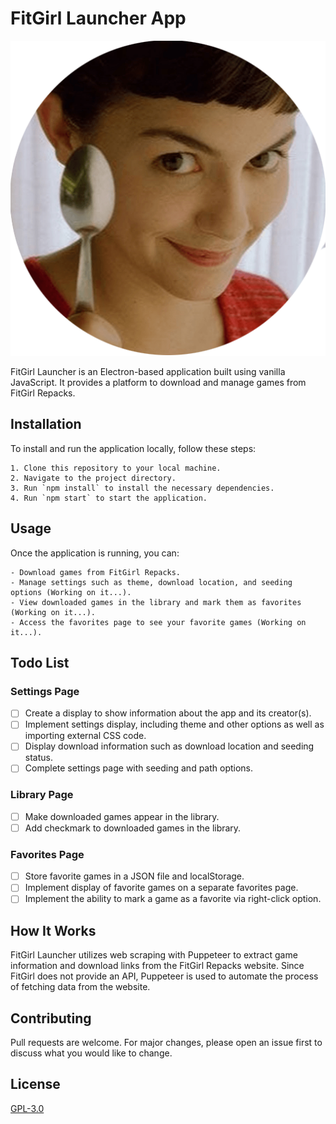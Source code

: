 # FitGirl Launcher App

![FitGirl Launcher Logo](src/private/icons/fitgirl_icon.png)

FitGirl Launcher is an Electron-based application built using vanilla JavaScript. It provides a platform to download and manage games from FitGirl Repacks.

## Installation

To install and run the application locally, follow these steps:

    1. Clone this repository to your local machine.
    2. Navigate to the project directory.
    3. Run `npm install` to install the necessary dependencies.
    4. Run `npm start` to start the application.

## Usage

Once the application is running, you can:

    - Download games from FitGirl Repacks.
    - Manage settings such as theme, download location, and seeding options (Working on it...).
    - View downloaded games in the library and mark them as favorites (Working on it...).
    - Access the favorites page to see your favorite games (Working on it...).

## Todo List

### Settings Page

- [ ]  Create a display to show information about the app and its creator(s).
- [ ]  Implement settings display, including theme and other options as well as importing external CSS code.
- [ ]  Display download information such as download location and seeding status.
- [ ]  Complete settings page with seeding and path options.

### Library Page

- [ ]  Make downloaded games appear in the library.
- [ ]  Add checkmark to downloaded games in the library.

### Favorites Page

- [ ]  Store favorite games in a JSON file and localStorage.
- [ ]  Implement display of favorite games on a separate favorites page.
- [ ]  Implement the ability to mark a game as a favorite via right-click option.

## How It Works

FitGirl Launcher utilizes web scraping with Puppeteer to extract game information and download links from the FitGirl Repacks website. Since FitGirl does not provide an API, Puppeteer is used to automate the process of fetching data from the website.

## Contributing

Pull requests are welcome. For major changes, please open an issue first to discuss what you would like to change.

## License

[GPL-3.0](https://choosealicense.com/licenses/gpl-3.0/)
